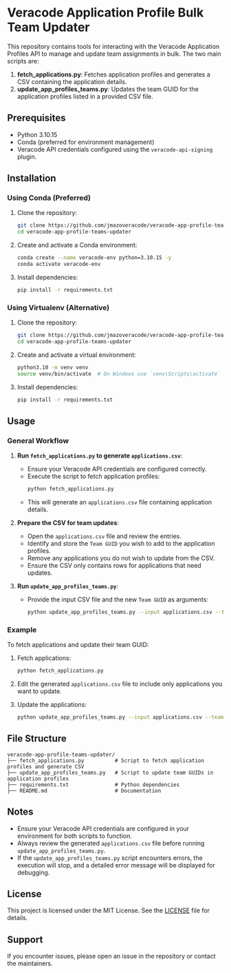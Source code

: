 
# Veracode Application Profile Bulk Team Updater

This repository contains tools for interacting with the Veracode Application Profiles API to manage and update team assignments in bulk. The two main scripts are:

1. **fetch_applications.py**: Fetches application profiles and generates a CSV containing the application details.
2. **update_app_profiles_teams.py**: Updates the team GUID for the application profiles listed in a provided CSV file.

## Prerequisites

- Python 3.10.15
- Conda (preferred for environment management)
- Veracode API credentials configured using the `veracode-api-signing` plugin.

## Installation

### Using Conda (Preferred)

1. Clone the repository:
    ```bash
    git clone https://github.com/jmazoveracode/veracode-app-profile-teams-updater.git
    cd veracode-app-profile-teams-updater
    ```

2. Create and activate a Conda environment:
    ```bash
    conda create --name veracode-env python=3.10.15 -y
    conda activate veracode-env
    ```

3. Install dependencies:
    ```bash
    pip install -r requirements.txt
    ```

### Using Virtualenv (Alternative)

1. Clone the repository:
    ```bash
    git clone https://github.com/jmazoveracode/veracode-app-profile-teams-updater.git
    cd veracode-app-profile-teams-updater
    ```

2. Create and activate a virtual environment:
    ```bash
    python3.10 -m venv venv
    source venv/bin/activate  # On Windows use `venv\Scripts\activate`
    ```

3. Install dependencies:
    ```bash
    pip install -r requirements.txt
    ```

## Usage

### General Workflow

1. **Run `fetch_applications.py` to generate `applications.csv`**:
    - Ensure your Veracode API credentials are configured correctly.
    - Execute the script to fetch application profiles:
        ```bash
        python fetch_applications.py
        ```
    - This will generate an `applications.csv` file containing application details.

2. **Prepare the CSV for team updates**:
    - Open the `applications.csv` file and review the entries.
    - Identify and store the `Team GUID` you wish to add to the application profiles.
    - Remove any applications you do not wish to update from the CSV.
    - Ensure the CSV only contains rows for applications that need updates.

3. **Run `update_app_profiles_teams.py`**:
    - Provide the input CSV file and the new `Team GUID` as arguments:
        ```bash
        python update_app_profiles_teams.py --input applications.csv --team_guid <NEW_TEAM_GUID>
        ```

### Example

To fetch applications and update their team GUID:

1. Fetch applications:
    ```bash
    python fetch_applications.py
    ```

2. Edit the generated `applications.csv` file to include only applications you want to update.

3. Update the applications:
    ```bash
    python update_app_profiles_teams.py --input applications.csv --team_guid 67a0dea8-cb2b-49d1-b7df-e5dbf52291cd
    ```

## File Structure

```
veracode-app-profile-teams-updater/
├── fetch_applications.py          # Script to fetch application profiles and generate CSV
├── update_app_profiles_teams.py   # Script to update team GUIDs in application profiles
├── requirements.txt               # Python dependencies
├── README.md                      # Documentation
```

## Notes

- Ensure your Veracode API credentials are configured in your environment for both scripts to function.
- Always review the generated `applications.csv` file before running `update_app_profiles_teams.py`.
- If the `update_app_profiles_teams.py` script encounters errors, the execution will stop, and a detailed error message will be displayed for debugging.

## License

This project is licensed under the MIT License. See the [LICENSE](LICENSE) file for details.

## Support

If you encounter issues, please open an issue in the repository or contact the maintainers.
